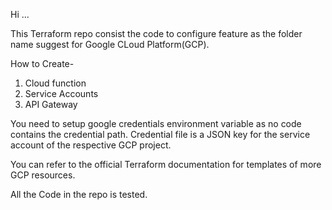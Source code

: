 Hi ...

This Terraform repo consist the code to configure feature as the folder name suggest for Google CLoud Platform(GCP).

How to Create- 
 1. Cloud function
 2. Service Accounts
 3. API Gateway

You need to setup google credentials environment variable as no code contains the credential path.
Credential file is a JSON key for the service account of the respective GCP project.

You can refer to the official Terraform documentation for templates of more GCP resources.

All the Code in the repo is tested.
